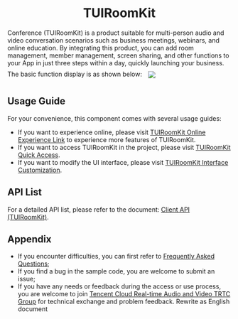 <h1 align="center"> TUIRoomKit</h1>
Conference (TUIRoomKit) is a product suitable for multi-person audio and video conversation scenarios such as business meetings, webinars, and online education. By integrating this product, you can add room management, member management, screen sharing, and other functions to your App in just three steps within a day, quickly launching your business. The basic function display is as shown below:

<img src="https://cloudcache.intl.tencent-cloud.com/cms/backend-cms/7744703b51fd11eeabd75254005810a4.png" style="margin: 10px;" align="center">

## Usage Guide
For your convenience, this component comes with several usage guides:
- If you want to experience online, please visit [TUIRoomKit Online Experience Link](https://trtc.io/demo/homepage/#/detail?scene=roomkit) to experience more features of TUIRoomKit.
- If you want to access TUIRoomKit in the project, please visit [TUIRoomKit Quick Access]( https://trtc.io/document/54845).
- If you want to modify the UI interface, please visit [TUIRoomKit Interface Customization](https://trtc.io/document/54851).

## API List
For a detailed API list, please refer to the document: [Client API (TUIRoomKit)](https://trtc.io/document/54880).

## Appendix
- If you encounter difficulties, you can first refer to [Frequently Asked Questions](https://trtc.io/document/37340);
- If you find a bug in the sample code, you are welcome to submit an issue;
- If you have any needs or feedback during the access or use process, you are welcome to join [Tencent Cloud Real-time Audio and Video TRTC Group](https://t.me/+EPk6TMZEZMM5OGY1) for technical exchange and problem feedback.
Rewrite as English document